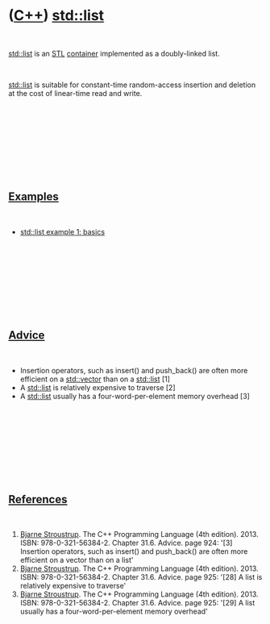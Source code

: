 
 

 

 

 

 

([C++](Cpp.md)) [std::list](CppList.md)
=========================================

 

[std::list](CppList.md) is an [STL](CppStl.md)
[container](CppContainer.md) implemented as a doubly-linked list.

 

[std::list](CppList.md) is suitable for constant-time random-access
insertion and deletion at the cost of linear-time read and write.

 

 

 

 

 

[Examples](CppExample.md)
--------------------------

 

-   [std::list example 1: basics](CppListExample1.md)

 

 

 

 

 

[Advice](CppAdvice.md)
-----------------------

 

-   Insertion operators, such as insert() and push\_back() are often
    more efficient on a [std::vector](CppVector.md) than on a
    [std::list](CppList.md) \[1\]
-   A [std::list](CppList.md) is relatively expensive to traverse \[2\]
-   A [std::list](CppList.md) usually has a four-word-per-element
    memory overhead \[3\]

 

 

 

 

 

[References](CppReferences.md)
-------------------------------

 

1.  [Bjarne Stroustrup](CppBjarneStroustrup.md). The C++ Programming
    Language (4th edition). 2013. ISBN: 978-0-321-56384-2. Chapter 31.6.
    Advice. page 924: '\[3\] Insertion operators, such as insert()
    and push\_back() are often more efficient on a vector than on a
    list'
2.  [Bjarne Stroustrup](CppBjarneStroustrup.md). The C++ Programming
    Language (4th edition). 2013. ISBN: 978-0-321-56384-2. Chapter 31.6.
    Advice. page 925: '\[28\] A list is relatively expensive to
    traverse'
3.  [Bjarne Stroustrup](CppBjarneStroustrup.md). The C++ Programming
    Language (4th edition). 2013. ISBN: 978-0-321-56384-2. Chapter 31.6.
    Advice. page 925: '\[29\] A list usually has a four-word-per-element
    memory overhead'

 

 

 

 

 

 

